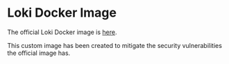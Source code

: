 # Loki Docker Image 

The official Loki Docker image is [here](https://github.com/grafana/loki/blob/v2.2.1/cmd/loki/Dockerfile).

This custom image has been created to mitigate the security vulnerabilities the official image has.
